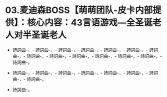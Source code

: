 # 03.麦迪森BOSS【萌萌团队-皮卡内部提供】：核心内容：43言语游戏—全圣诞老人对半圣诞老人

- 詩詞曲-，- 詩詞曲-，- 詩詞曲-，- 詩詞曲-，- 詩詞曲-，- 詩詞曲-，- 詩詞曲-，- 詩詞曲-，- 詩詞曲-，- 詩詞曲-，- 詩詞曲-，- 詩詞曲-，- 詩詞曲-，- 詩詞曲-。

- 詩詞曲-，- 詩詞曲-，- 詩詞曲-，- 詩詞曲-，- 詩詞曲-，- 詩詞曲-，- 詩詞曲-，- 詩詞曲-。

- 詩詞曲-。